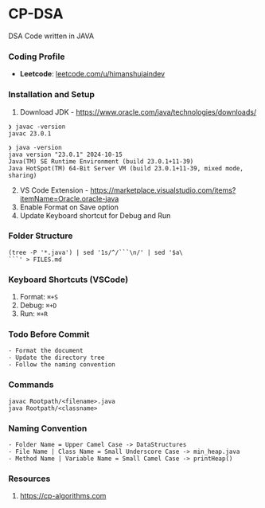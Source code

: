 # CP-DSA
DSA Code written in JAVA


### Coding Profile
- **Leetcode**: [leetcode.com/u/himanshujaindev](https://leetcode.com/u/himanshujaindev/)


### Installation and Setup
1. Download JDK - https://www.oracle.com/java/technologies/downloads/
```
❯ javac -version
javac 23.0.1

❯ java -version
java version "23.0.1" 2024-10-15
Java(TM) SE Runtime Environment (build 23.0.1+11-39)
Java HotSpot(TM) 64-Bit Server VM (build 23.0.1+11-39, mixed mode, sharing)
```
2. VS Code Extension - https://marketplace.visualstudio.com/items?itemName=Oracle.oracle-java
3. Enable Format on Save option
4. Update Keyboard shortcut for Debug and Run


### Folder Structure
```
(tree -P '*.java') | sed '1s/^/```\n/' | sed '$a\
```' > FILES.md
```


### Keyboard Shortcuts (VSCode)

1. Format: ```⌘+S```
2. Debug: ```⌘+D```
3. Run: ```⌘+R```


### Todo Before Commit

```
- Format the document
- Update the directory tree
- Follow the naming convention
```


### Commands

```
javac Rootpath/<filename>.java
java Rootpath/<classname>
```


### Naming Convention
```
- Folder Name = Upper Camel Case -> DataStructures
- File Name | Class Name = Small Underscore Case -> min_heap.java
- Method Name | Variable Name = Small Camel Case -> printHeap()
```

### Resources
1. https://cp-algorithms.com
